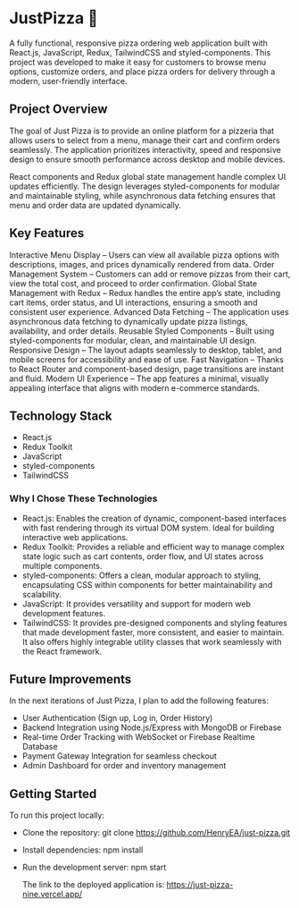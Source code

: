 # JustPizza 🍕

A fully functional, responsive pizza ordering web application built with React.js, JavaScript, Redux, TailwindCSS and styled-components. This project was developed to make it easy for customers to browse menu options, customize orders, and place pizza orders for delivery through a modern, user-friendly interface.

## Project Overview

The goal of Just Pizza is to provide an online platform for a pizzeria that allows users to select from a menu, manage their cart and confirm orders seamlessly.
The application prioritizes interactivity, speed and responsive design to ensure smooth performance across desktop and mobile devices.

React components and Redux global state management handle complex UI updates efficiently. The design leverages styled-components for modular and maintainable styling, while asynchronous data fetching ensures that menu and order data are updated dynamically.

## Key Features

Interactive Menu Display – Users can view all available pizza options with descriptions, images, and prices dynamically rendered from data.
Order Management System – Customers can add or remove pizzas from their cart, view the total cost, and proceed to order confirmation.
Global State Management with Redux – Redux handles the entire app’s state, including cart items, order status, and UI interactions, ensuring a smooth and consistent user experience.
Advanced Data Fetching – The application uses asynchronous data fetching to dynamically update pizza listings, availability, and order details.
Reusable Styled Components – Built using styled-components for modular, clean, and maintainable UI design.
Responsive Design – The layout adapts seamlessly to desktop, tablet, and mobile screens for accessibility and ease of use.
Fast Navigation – Thanks to React Router and component-based design, page transitions are instant and fluid.
Modern UI Experience – The app features a minimal, visually appealing interface that aligns with modern e-commerce standards.

## Technology Stack

- React.js
- Redux Toolkit
- JavaScript
- styled-components
- TailwindCSS

### Why I Chose These Technologies

- React.js: Enables the creation of dynamic, component-based interfaces with fast rendering through its virtual DOM system. Ideal for building interactive web applications.
- Redux Toolkit: Provides a reliable and efficient way to manage complex state logic such as cart contents, order flow, and UI states across multiple components.
- styled-components: Offers a clean, modular approach to styling, encapsulating CSS within components for better maintainability and scalability.
- JavaScript: It provides versatility and support for modern web development features.
- TailwindCSS: It provides pre-designed components and styling features that made development faster, more consistent, and easier to maintain. It also offers highly integrable utility classes that work seamlessly with the React framework.
 
## Future Improvements

In the next iterations of Just Pizza, I plan to add the following features:
- User Authentication (Sign up, Log in, Order History)
- Backend Integration using Node.js/Express with MongoDB or Firebase
- Real-time Order Tracking with WebSocket or Firebase Realtime Database
- Payment Gateway Integration for seamless checkout
- Admin Dashboard for order and inventory management

## Getting Started

To run this project locally:
- Clone the repository:
git clone https://github.com/HenryEA/just-pizza.git
- Install dependencies:
npm install
- Run the development server:
npm start

  The link to the deployed application is:
    https://just-pizza-nine.vercel.app/
